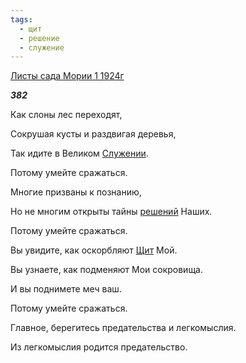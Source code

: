 ```yaml
---
tags:
  - щит
  - решение
  - служение
---
```

[Листы сада Мории 1 1924г](https://127.0.0.1:4002/agni/1924)

___382___

Как слоны лес переходят,   

Сокрушая кусты и раздвигая деревья,   

Так идите в Великом [Служении](../../../tags/#служение).   

Потому умейте сражаться.   

Многие призваны к познанию,   

Но не многим открыты тайны [решений](../../../tags/#решение) Наших.   

Потому умейте сражаться.   

Вы увидите, как оскорбляют [Щит](../../../tags/#щит) Мой.   

Вы узнаете, как подменяют Мои сокровища.   

И вы поднимете меч ваш.   

Потому умейте сражаться.   

Главное, берегитесь предательства и легкомыслия.   

Из легкомыслия родится предательство.   

